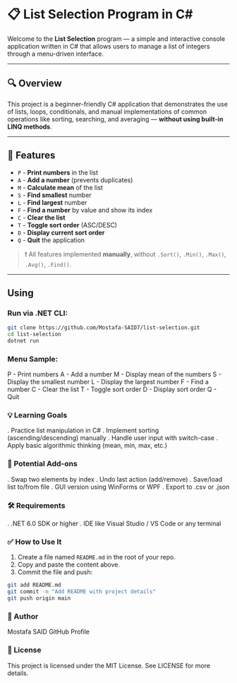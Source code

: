 # 📋 List Selection Program in C#

Welcome to the **List Selection** program — a simple and interactive console application written in C# that allows users to manage a list of integers through a menu-driven interface.

---

## 🔍 Overview

This project is a beginner-friendly C# application that demonstrates the use of lists, loops, conditionals, and manual implementations of common operations like sorting, searching, and averaging — **without using built-in LINQ methods**.

---

## 🎯 Features

- `P` - **Print numbers** in the list
- `A` - **Add a number** (prevents duplicates)
- `M` - **Calculate mean** of the list
- `S` - **Find smallest** number
- `L` - **Find largest** number
- `F` - **Find a number** by value and show its index
- `C` - **Clear the list**
- `T` - **Toggle sort order** (ASC/DESC)
- `D` - **Display current sort order**
- `Q` - **Quit** the application

> ❗ All features implemented **manually**, without `.Sort()`, `.Min()`, `.Max()`, `.Avg()`, `.Find()`.

---

## Using

### Run via .NET CLI:

```bash
git clone https://github.com/Mostafa-SAID7/list-selection.git
cd list-selection
dotnet run
```
### Menu Sample:

P - Print numbers
A - Add a number
M - Display mean of the numbers
S - Display the smallest number
L - Display the largest number
F - Find a number
C - Clear the list
T - Toggle sort order
D - Display sort order
Q - Quit

### 💡 Learning Goals

. Practice list manipulation in C#
. Implement sorting (ascending/descending) manually
. Handle user input with switch-case
. Apply basic algorithmic thinking (mean, min, max, etc.)

### 🧩 Potential Add-ons

. Swap two elements by index
. Undo last action (add/remove)
. Save/load list to/from file
. GUI version using WinForms or WPF
. Export to .csv or .json

### 🛠 Requirements

. .NET 6.0 SDK or higher
. IDE like Visual Studio / VS Code or any terminal

### ✅ How to Use It

1. Create a file named `README.md` in the root of your repo.
2. Copy and paste the content above.
3. Commit the file and push:

```bash
git add README.md
git commit -m "Add README with project details"
git push origin main
```
### 👤 Author
Mostafa SAID
GitHub Profile

### 📄 License
This project is licensed under the MIT License.
See LICENSE for more details.
